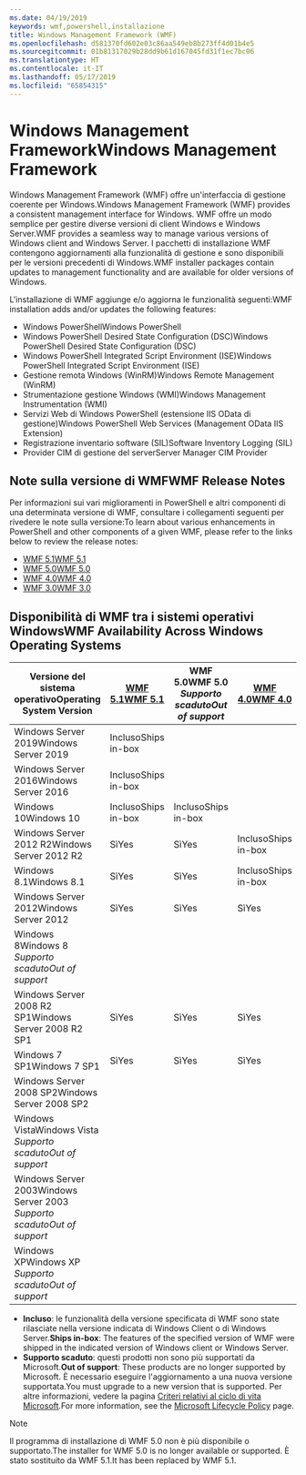 ```yaml
---
ms.date: 04/19/2019
keywords: wmf,powershell,installazione
title: Windows Management Framework (WMF)
ms.openlocfilehash: d581370fd602e03c86aa549eb8b273ff4d01b4e5
ms.sourcegitcommit: 01b81317029b28dd9b61d167045fd31f1ec7bc06
ms.translationtype: HT
ms.contentlocale: it-IT
ms.lasthandoff: 05/17/2019
ms.locfileid: "65854315"
---
```

# <a name="windows-management-framework"></a><span data-ttu-id="56753-103">Windows Management Framework</span><span class="sxs-lookup"><span data-stu-id="56753-103">Windows Management Framework</span></span>

<span data-ttu-id="56753-104">Windows Management Framework (WMF) offre un'interfaccia di gestione coerente per Windows.</span><span class="sxs-lookup"><span data-stu-id="56753-104">Windows Management Framework (WMF) provides a consistent management interface for Windows.</span></span> <span data-ttu-id="56753-105">WMF offre un modo semplice per gestire diverse versioni di client Windows e Windows Server.</span><span class="sxs-lookup"><span data-stu-id="56753-105">WMF provides a seamless way to manage various versions of Windows client and Windows Server.</span></span> <span data-ttu-id="56753-106">I pacchetti di installazione WMF contengono aggiornamenti alla funzionalità di gestione e sono disponibili per le versioni precedenti di Windows.</span><span class="sxs-lookup"><span data-stu-id="56753-106">WMF installer packages contain updates to management functionality and are available for older versions of Windows.</span></span>

<span data-ttu-id="56753-107">L'installazione di WMF aggiunge e/o aggiorna le funzionalità seguenti:</span><span class="sxs-lookup"><span data-stu-id="56753-107">WMF installation adds and/or updates the following features:</span></span>

- <span data-ttu-id="56753-108">Windows PowerShell</span><span class="sxs-lookup"><span data-stu-id="56753-108">Windows PowerShell</span></span>
- <span data-ttu-id="56753-109">Windows PowerShell Desired State Configuration (DSC)</span><span class="sxs-lookup"><span data-stu-id="56753-109">Windows PowerShell Desired State Configuration (DSC)</span></span>
- <span data-ttu-id="56753-110">Windows PowerShell Integrated Script Environment (ISE)</span><span class="sxs-lookup"><span data-stu-id="56753-110">Windows PowerShell Integrated Script Environment (ISE)</span></span>
- <span data-ttu-id="56753-111">Gestione remota Windows (WinRM)</span><span class="sxs-lookup"><span data-stu-id="56753-111">Windows Remote Management (WinRM)</span></span>
- <span data-ttu-id="56753-112">Strumentazione gestione Windows (WMI)</span><span class="sxs-lookup"><span data-stu-id="56753-112">Windows Management Instrumentation (WMI)</span></span>
- <span data-ttu-id="56753-113">Servizi Web di Windows PowerShell (estensione IIS OData di gestione)</span><span class="sxs-lookup"><span data-stu-id="56753-113">Windows PowerShell Web Services (Management OData IIS Extension)</span></span>
- <span data-ttu-id="56753-114">Registrazione inventario software (SIL)</span><span class="sxs-lookup"><span data-stu-id="56753-114">Software Inventory Logging (SIL)</span></span>
- <span data-ttu-id="56753-115">Provider CIM di gestione del server</span><span class="sxs-lookup"><span data-stu-id="56753-115">Server Manager CIM Provider</span></span>

## <a name="wmf-release-notes"></a><span data-ttu-id="56753-116">Note sulla versione di WMF</span><span class="sxs-lookup"><span data-stu-id="56753-116">WMF Release Notes</span></span>

<span data-ttu-id="56753-117">Per informazioni sui vari miglioramenti in PowerShell e altri componenti di una determinata versione di WMF, consultare i collegamenti seguenti per rivedere le note sulla versione:</span><span class="sxs-lookup"><span data-stu-id="56753-117">To learn about various enhancements in PowerShell and other components of a given WMF, please refer to the links below to review the release notes:</span></span>

- [<span data-ttu-id="56753-118">WMF 5.1</span><span class="sxs-lookup"><span data-stu-id="56753-118">WMF 5.1</span></span>](whats-new/release-notes.md#wmf-51-changes)
- [<span data-ttu-id="56753-119">WMF 5.0</span><span class="sxs-lookup"><span data-stu-id="56753-119">WMF 5.0</span></span>](whats-new/release-notes.md#wmf-50-changes)
- [<span data-ttu-id="56753-120">WMF 4.0</span><span class="sxs-lookup"><span data-stu-id="56753-120">WMF 4.0</span></span>](https://download.microsoft.com/download/3/D/6/3D61D262-8549-4769-A660-230B67E15B25/Windows%20Management%20Framework%204%200%20Release%20Notes.docx)
- [<span data-ttu-id="56753-121">WMF 3.0</span><span class="sxs-lookup"><span data-stu-id="56753-121">WMF 3.0</span></span>](https://download.microsoft.com/download/E/7/6/E76850B8-DA6E-4FF5-8CCE-A24FC513FD16/WMF%203%20Release%20Notes.docx)

## <a name="wmf-availability-across-windows-operating-systems"></a><span data-ttu-id="56753-122">Disponibilità di WMF tra i sistemi operativi Windows</span><span class="sxs-lookup"><span data-stu-id="56753-122">WMF Availability Across Windows Operating Systems</span></span>

|        <span data-ttu-id="56753-123">Versione del sistema operativo</span><span class="sxs-lookup"><span data-stu-id="56753-123">Operating System Version</span></span>         | <span data-ttu-id="56753-124">[WMF 5.1][]</span><span class="sxs-lookup"><span data-stu-id="56753-124">[WMF 5.1][]</span></span>  | <span data-ttu-id="56753-125">WMF 5.0</span><span class="sxs-lookup"><span data-stu-id="56753-125">WMF 5.0</span></span><br><span data-ttu-id="56753-126">*Supporto scaduto*</span><span class="sxs-lookup"><span data-stu-id="56753-126">*Out of support*</span></span> | <span data-ttu-id="56753-127">[WMF 4.0][]</span><span class="sxs-lookup"><span data-stu-id="56753-127">[WMF 4.0][]</span></span>  | <span data-ttu-id="56753-128">[WMF 3.0][]</span><span class="sxs-lookup"><span data-stu-id="56753-128">[WMF 3.0][]</span></span>  | <span data-ttu-id="56753-129">[WMF 2.0][]</span><span class="sxs-lookup"><span data-stu-id="56753-129">[WMF 2.0][]</span></span>  |
| --------------------------------------- | ------------ | --------------------------- | ------------ | ------------ | ------------ |
| <span data-ttu-id="56753-130">Windows Server 2019</span><span class="sxs-lookup"><span data-stu-id="56753-130">Windows Server 2019</span></span>                     | <span data-ttu-id="56753-131">Incluso</span><span class="sxs-lookup"><span data-stu-id="56753-131">Ships in-box</span></span> |                             |              |              |              |
| <span data-ttu-id="56753-132">Windows Server 2016</span><span class="sxs-lookup"><span data-stu-id="56753-132">Windows Server 2016</span></span>                     | <span data-ttu-id="56753-133">Incluso</span><span class="sxs-lookup"><span data-stu-id="56753-133">Ships in-box</span></span> |                             |              |              |              |
| <span data-ttu-id="56753-134">Windows 10</span><span class="sxs-lookup"><span data-stu-id="56753-134">Windows 10</span></span>                              | <span data-ttu-id="56753-135">Incluso</span><span class="sxs-lookup"><span data-stu-id="56753-135">Ships in-box</span></span> | <span data-ttu-id="56753-136">Incluso</span><span class="sxs-lookup"><span data-stu-id="56753-136">Ships in-box</span></span>                |              |              |              |
| <span data-ttu-id="56753-137">Windows Server 2012 R2</span><span class="sxs-lookup"><span data-stu-id="56753-137">Windows Server 2012 R2</span></span>                  | <span data-ttu-id="56753-138">Sì</span><span class="sxs-lookup"><span data-stu-id="56753-138">Yes</span></span>          | <span data-ttu-id="56753-139">Sì</span><span class="sxs-lookup"><span data-stu-id="56753-139">Yes</span></span>                         | <span data-ttu-id="56753-140">Incluso</span><span class="sxs-lookup"><span data-stu-id="56753-140">Ships in-box</span></span> |              |              |
| <span data-ttu-id="56753-141">Windows 8.1</span><span class="sxs-lookup"><span data-stu-id="56753-141">Windows 8.1</span></span>                             | <span data-ttu-id="56753-142">Sì</span><span class="sxs-lookup"><span data-stu-id="56753-142">Yes</span></span>          | <span data-ttu-id="56753-143">Sì</span><span class="sxs-lookup"><span data-stu-id="56753-143">Yes</span></span>                         | <span data-ttu-id="56753-144">Incluso</span><span class="sxs-lookup"><span data-stu-id="56753-144">Ships in-box</span></span> |              |              |
| <span data-ttu-id="56753-145">Windows Server 2012</span><span class="sxs-lookup"><span data-stu-id="56753-145">Windows Server 2012</span></span>                     | <span data-ttu-id="56753-146">Sì</span><span class="sxs-lookup"><span data-stu-id="56753-146">Yes</span></span>          | <span data-ttu-id="56753-147">Sì</span><span class="sxs-lookup"><span data-stu-id="56753-147">Yes</span></span>                         | <span data-ttu-id="56753-148">Sì</span><span class="sxs-lookup"><span data-stu-id="56753-148">Yes</span></span>          | <span data-ttu-id="56753-149">Incluso</span><span class="sxs-lookup"><span data-stu-id="56753-149">Ships in-box</span></span> |              |
| <span data-ttu-id="56753-150">Windows 8</span><span class="sxs-lookup"><span data-stu-id="56753-150">Windows 8</span></span><br><span data-ttu-id="56753-151">*Supporto scaduto*</span><span class="sxs-lookup"><span data-stu-id="56753-151">*Out of support*</span></span>           |              |                             |              | <span data-ttu-id="56753-152">Incluso</span><span class="sxs-lookup"><span data-stu-id="56753-152">Ships in-box</span></span> |              |
| <span data-ttu-id="56753-153">Windows Server 2008 R2 SP1</span><span class="sxs-lookup"><span data-stu-id="56753-153">Windows Server 2008 R2 SP1</span></span>              | <span data-ttu-id="56753-154">Sì</span><span class="sxs-lookup"><span data-stu-id="56753-154">Yes</span></span>          | <span data-ttu-id="56753-155">Sì</span><span class="sxs-lookup"><span data-stu-id="56753-155">Yes</span></span>                         | <span data-ttu-id="56753-156">Sì</span><span class="sxs-lookup"><span data-stu-id="56753-156">Yes</span></span>          | <span data-ttu-id="56753-157">Sì</span><span class="sxs-lookup"><span data-stu-id="56753-157">Yes</span></span>          | <span data-ttu-id="56753-158">Incluso</span><span class="sxs-lookup"><span data-stu-id="56753-158">Ships in-box</span></span> |
| <span data-ttu-id="56753-159">Windows 7 SP1</span><span class="sxs-lookup"><span data-stu-id="56753-159">Windows 7 SP1</span></span>                           | <span data-ttu-id="56753-160">Sì</span><span class="sxs-lookup"><span data-stu-id="56753-160">Yes</span></span>          | <span data-ttu-id="56753-161">Sì</span><span class="sxs-lookup"><span data-stu-id="56753-161">Yes</span></span>                         | <span data-ttu-id="56753-162">Sì</span><span class="sxs-lookup"><span data-stu-id="56753-162">Yes</span></span>          | <span data-ttu-id="56753-163">Sì</span><span class="sxs-lookup"><span data-stu-id="56753-163">Yes</span></span>          | <span data-ttu-id="56753-164">Incluso</span><span class="sxs-lookup"><span data-stu-id="56753-164">Ships in-box</span></span> |
| <span data-ttu-id="56753-165">Windows Server 2008 SP2</span><span class="sxs-lookup"><span data-stu-id="56753-165">Windows Server 2008 SP2</span></span>                 |              |                             |              | <span data-ttu-id="56753-166">Sì</span><span class="sxs-lookup"><span data-stu-id="56753-166">Yes</span></span>          | <span data-ttu-id="56753-167">Sì</span><span class="sxs-lookup"><span data-stu-id="56753-167">Yes</span></span>          |
| <span data-ttu-id="56753-168">Windows Vista</span><span class="sxs-lookup"><span data-stu-id="56753-168">Windows Vista</span></span><br><span data-ttu-id="56753-169">*Supporto scaduto*</span><span class="sxs-lookup"><span data-stu-id="56753-169">*Out of support*</span></span>       |              |                             |              |              | <span data-ttu-id="56753-170">Sì</span><span class="sxs-lookup"><span data-stu-id="56753-170">Yes</span></span>          |
| <span data-ttu-id="56753-171">Windows Server 2003</span><span class="sxs-lookup"><span data-stu-id="56753-171">Windows Server 2003</span></span><br><span data-ttu-id="56753-172">*Supporto scaduto*</span><span class="sxs-lookup"><span data-stu-id="56753-172">*Out of support*</span></span> |              |                             |              |              | <span data-ttu-id="56753-173">Sì</span><span class="sxs-lookup"><span data-stu-id="56753-173">Yes</span></span>          |
| <span data-ttu-id="56753-174">Windows XP</span><span class="sxs-lookup"><span data-stu-id="56753-174">Windows XP</span></span><br><span data-ttu-id="56753-175">*Supporto scaduto*</span><span class="sxs-lookup"><span data-stu-id="56753-175">*Out of support*</span></span>          |              |                             |              | <span data-ttu-id="56753-176">Sì</span><span class="sxs-lookup"><span data-stu-id="56753-176">Yes</span></span>          | <span data-ttu-id="56753-177">Sì</span><span class="sxs-lookup"><span data-stu-id="56753-177">Yes</span></span>          |

- <span data-ttu-id="56753-178">**Incluso**: le funzionalità della versione specificata di WMF sono state rilasciate nella versione indicata di Windows Client o di Windows Server.</span><span class="sxs-lookup"><span data-stu-id="56753-178">**Ships in-box**: The features of the specified version of WMF were shipped in the indicated version of Windows client or Windows Server.</span></span>
- <span data-ttu-id="56753-179">**Supporto scaduto**: questi prodotti non sono più supportati da Microsoft.</span><span class="sxs-lookup"><span data-stu-id="56753-179">**Out of support**: These products are no longer supported by Microsoft.</span></span> <span data-ttu-id="56753-180">È necessario eseguire l'aggiornamento a una nuova versione supportata.</span><span class="sxs-lookup"><span data-stu-id="56753-180">You must upgrade to a new version that is supported.</span></span> <span data-ttu-id="56753-181">Per altre informazioni, vedere la pagina [Criteri relativi al ciclo di vita Microsoft][].</span><span class="sxs-lookup"><span data-stu-id="56753-181">For more information, see the [Microsoft Lifecycle Policy][] page.</span></span>

> [!NOTE]
> <span data-ttu-id="56753-182">Il programma di installazione di WMF 5.0 non è più disponibile o supportato.</span><span class="sxs-lookup"><span data-stu-id="56753-182">The installer for WMF 5.0 is no longer available or supported.</span></span> <span data-ttu-id="56753-183">È stato sostituito da WMF 5.1.</span><span class="sxs-lookup"><span data-stu-id="56753-183">It has been replaced by WMF 5.1.</span></span>

[Criteri relativi al ciclo di vita Microsoft]: https://support.microsoft.com/lifecycle
[Microsoft Lifecycle Policy]: https://support.microsoft.com/lifecycle
[WMF 5.1]: https://aka.ms/wmf51download
[WMF 4.0]: https://aka.ms/wmf4download
[WMF 3.0]: https://aka.ms/wmf3download
[WMF 2.0]: https://aka.ms/wmf2download
